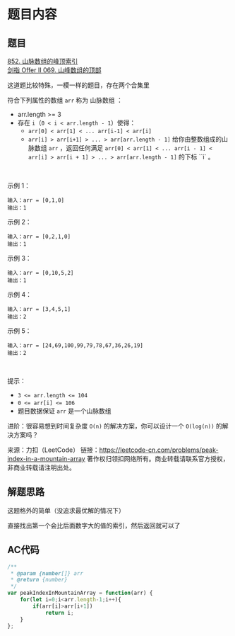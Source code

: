 # 题目内容
## 题目
[852. 山脉数组的峰顶索引](https://leetcode-cn.com/problems/peak-index-in-a-mountain-array/)  
[剑指 Offer II 069. 山峰数组的顶部](https://leetcode-cn.com/problems/B1IidL/)  

这道题比较特殊，一模一样的题目，存在两个合集里

符合下列属性的数组 `arr` 称为 山脉数组 ：
+ arr.length >= 3
+ 存在 `i`（`0 < i < arr.length - 1`）使得：
  + `arr[0] < arr[1] < ... arr[i-1] < arr[i]`
  + `arr[i] > arr[i+1] > ... > arr[arr.length - 1]`
给你由整数组成的山脉数组 `arr` ，返回任何满足 `arr[0] < arr[1] < ... arr[i - 1] < arr[i] > arr[i + 1] > ... > arr[arr.length - 1]` 的下标 ``i` 。

 

示例 1：

    输入：arr = [0,1,0]
    输出：1
示例 2：

    输入：arr = [0,2,1,0]
    输出：1
示例 3：

    输入：arr = [0,10,5,2]
    输出：1
示例 4：

    输入：arr = [3,4,5,1]
    输出：2
示例 5：

    输入：arr = [24,69,100,99,79,78,67,36,26,19]
    输出：2
 

提示：

+ `3 <= arr.length <= 104`
+ `0 <= arr[i] <= 106`
+ 题目数据保证 `arr` 是一个山脉数组
 

进阶：很容易想到时间复杂度 `O(n)` 的解决方案，你可以设计一个 `O(log(n))` 的解决方案吗？

来源：力扣（LeetCode）
链接：https://leetcode-cn.com/problems/peak-index-in-a-mountain-array
著作权归领扣网络所有。商业转载请联系官方授权，非商业转载请注明出处。

## 解题思路

这题格外的简单（没追求最优解的情况下）

直接找出第一个会比后面数字大的值的索引，然后返回就可以了

## AC代码

```js
/**
 * @param {number[]} arr
 * @return {number}
 */
var peakIndexInMountainArray = function(arr) {
    for(let i=0;i<arr.length-1;i++){
        if(arr[i]>arr[i+1])
            return i;
    }
};
```